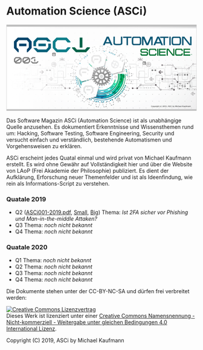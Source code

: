 # Automation Science (ASCi)

<img src="https://raw.githubusercontent.com/McCouman/Automation-Science/master/Screenshot.png" title="Automation Science">

Das Software Magazin ASCi (Automation Science) ist als unabhängige Quelle anzusehen. Es dokumentiert Erkenntnisse und Wissensthemen rund um: Hacking, Software Testing, Software Engineering, Security und versucht einfach und verständlich, bestehende Automatismen und Vorgehensweisen zu erklären. 

ASCi erscheint jedes Quatal einmal und wird privat von Michael Kaufmann erstellt. Es wird ohne Gewähr auf Vollständigkeit hier und über die Website von LAoP (Frei Akademie der Philosophie) publiziert. Es dient der Aufklärung, Erforschung neuer Themenfelder und ist als Ideenfindung, wie rein als Informations-Script zu verstehen. 

### Quatale 2019

* Q2 (<a href="https://github.com/McCouman/Automation-Science/raw/master/ASCi001-2019.pdf">ASCi001-2019.pdf</a>, <a href="https://github.com/McCouman/Automation-Science/raw/master/ASCi001-2019_small.pdf">Small</a>, <a href="https://github.com/McCouman/Automation-Science/raw/master/ASCi001-2019_big.pdf">Big</a>) Thema: _Ist 2FA sicher vor Phishing und Man-in-the-middle Attaken?_
* Q3 Thema: _noch nicht bekannt_
* Q4 Thema: _noch nicht bekannt_

### Quatale 2020

* Q1 Thema: _noch nicht bekannt_
* Q2 Thema: _noch nicht bekannt_
* Q3 Thema: _noch nicht bekannt_
* Q4 Thema: _noch nicht bekannt_

Die Dokumente stehen unter der CC-BY-NC-SA und dürfen frei verbreitet werden: 

<a rel="license" href="http://creativecommons.org/licenses/by-nc-sa/4.0/"><img alt="Creative Commons Lizenzvertrag" style="border-width:0" src="https://i.creativecommons.org/l/by-nc-sa/4.0/88x31.png" /></a><br />Dieses Werk ist lizenziert unter einer <a rel="license" href="http://creativecommons.org/licenses/by-nc-sa/4.0/">Creative Commons Namensnennung - Nicht-kommerziell - Weitergabe unter gleichen Bedingungen 4.0 International Lizenz</a>.

Copyright (C) 2019, ASCi by Michael Kaufmann

